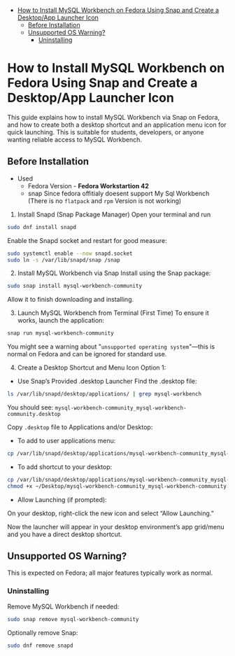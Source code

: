 

<!-- toc -->

- [How to Install MySQL Workbench on Fedora Using Snap and Create a Desktop/App Launcher Icon](#how-to-install-mysql-workbench-on-fedora-using-snap-and-create-a-desktopapp-launcher-icon)
  * [Before Installation](#before-installation)
  * [Unsupported OS Warning?](#unsupported-os-warning)
    + [Uninstalling](#uninstalling)

<!-- tocstop -->

# How to Install MySQL Workbench on Fedora Using Snap and Create a Desktop/App Launcher Icon
This guide explains how to install MySQL Workbench via Snap on Fedora,
and how to create both a desktop shortcut and an application menu icon for quick launching.
This is suitable for students, developers, or anyone wanting reliable access to MySQL Workbench.

## Before Installation
- Used 
	- Fedora Version - **Fedora Workstartion 42**
	- snap
Since fedora offitialy doesent support My Sql Workbench (There is no `flatpack` and `rpm` Version is not working)

1. Install Snapd (Snap Package Manager)
Open your terminal and run
```bash
sudo dnf install snapd
```
Enable the Snapd socket and restart for good measure:

```bash
sudo systemctl enable --now snapd.socket
sudo ln -s /var/lib/snapd/snap /snap
```

2. Install MySQL Workbench via Snap
Install using the Snap package:

```bash
sudo snap install mysql-workbench-community
```
Allow it to finish downloading and installing.

3. Launch MySQL Workbench from Terminal (First Time)
To ensure it works, launch the application:

```bash
snap run mysql-workbench-community
```
You might see a warning about "`unsupported operating system`"—this is normal on Fedora and can be ignored for standard use.

4. Create a Desktop Shortcut and Menu Icon
Option 1: 
- Use Snap’s Provided .desktop Launcher
Find the .desktop file:

```bash
ls /var/lib/snapd/desktop/applications/ | grep mysql-workbench
```
You should see:
`mysql-workbench-community_mysql-workbench-community.desktop`

Copy `.desktop` file to Applications and/or Desktop:

- To add to user applications menu:

```bash
cp /var/lib/snapd/desktop/applications/mysql-workbench-community_mysql-workbench-community.desktop ~/.local/share/applications/
```
- To add shortcut to your desktop:

```bash
cp /var/lib/snapd/desktop/applications/mysql-workbench-community_mysql-workbench-community.desktop ~/Desktop/
chmod +x ~/Desktop/mysql-workbench-community_mysql-workbench-community.desktop
```
- Allow Launching (if prompted):

On your desktop, right-click the new icon and select “Allow Launching.”

Now the launcher will appear in your desktop environment’s app grid/menu and you have a direct desktop shortcut.

## Unsupported OS Warning?
This is expected on Fedora; all major features typically work as normal.

### Uninstalling
Remove MySQL Workbench if needed:

```bash
sudo snap remove mysql-workbench-community
```
Optionally remove Snap:

```bash
sudo dnf remove snapd
```


